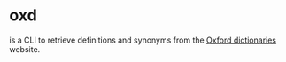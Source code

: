# oxd

is a CLI to retrieve definitions and synonyms from the [Oxford dictionaries](https://en.oxforddictionaries.com) website.
